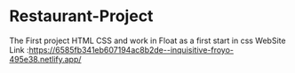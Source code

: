 # Restaurant-Project
The First project HTML CSS and work in Float as a first start in css
WebSite Link :https://6585fb341eb607194ac8b2de--inquisitive-froyo-495e38.netlify.app/
